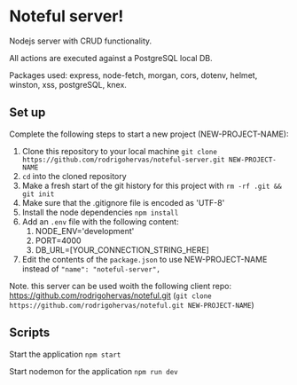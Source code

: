 # Noteful server!

Nodejs server with CRUD functionality.

All actions are executed against a PostgreSQL local DB.

Packages used: express, node-fetch, morgan, cors, dotenv, helmet, winston, xss, postgreSQL, knex.


## Set up

Complete the following steps to start a new project (NEW-PROJECT-NAME):

1. Clone this repository to your local machine `git clone https://github.com/rodrigohervas/noteful-server.git NEW-PROJECT-NAME`
2. `cd` into the cloned repository
3. Make a fresh start of the git history for this project with `rm -rf .git && git init`
4. Make sure that the .gitignore file is encoded as 'UTF-8'
5. Install the node dependencies `npm install`
6. Add an `.env` file with the following content:
    1. NODE_ENV='development'
    2. PORT=4000
    3. DB_URL=[YOUR_CONNECTION_STRING_HERE]
7. Edit the contents of the `package.json` to use NEW-PROJECT-NAME instead of `"name": "noteful-server",`

Note. this server can be used woith the following client repo: https://github.com/rodrigohervas/noteful.git
(`git clone https://github.com/rodrigohervas/noteful.git NEW-PROJECT-NAME`)

## Scripts

Start the application `npm start`

Start nodemon for the application `npm run dev`
